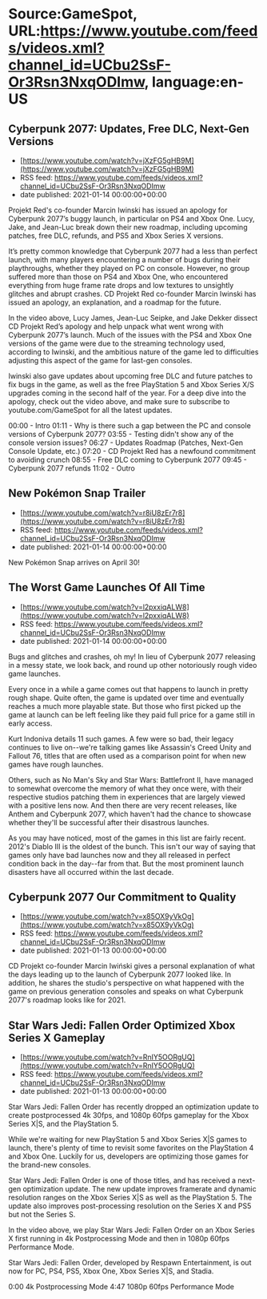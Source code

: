 # Source:GameSpot, URL:https://www.youtube.com/feeds/videos.xml?channel_id=UCbu2SsF-Or3Rsn3NxqODImw, language:en-US

## Cyberpunk 2077: Updates, Free DLC, Next-Gen Versions
 - [https://www.youtube.com/watch?v=jXzFG5gHB9M](https://www.youtube.com/watch?v=jXzFG5gHB9M)
 - RSS feed: https://www.youtube.com/feeds/videos.xml?channel_id=UCbu2SsF-Or3Rsn3NxqODImw
 - date published: 2021-01-14 00:00:00+00:00

Projekt Red's co-founder Marcin Iwinski has issued an apology for Cyberpunk 2077’s buggy launch, in particular on PS4 and Xbox One. Lucy, Jake, and Jean-Luc break down their new roadmap, including upcoming patches, free DLC, refunds, and PS5 and Xbox Series X versions. 

It’s pretty common knowledge that Cyberpunk 2077 had a less than perfect launch, with many players encountering a number of bugs during their playthroughs, whether they played on PC on console. However, no group suffered more than those on PS4 and Xbox One, who encountered everything from huge frame rate drops and low textures to unsightly glitches and abrupt crashes. CD Projekt Red co-founder Marcin Iwinski has issued an apology, an explanation, and a roadmap for the future. 

In the video above, Lucy James, Jean-Luc Seipke, and Jake Dekker dissect CD Projekt Red’s apology and help unpack what went wrong with Cyberpunk 2077’s launch. Much of the issues with the PS4 and Xbox One versions of the game were due to the streaming technology used, according to Iwinski, and the ambitious nature of the game led to difficulties adjusting this aspect of the game for last-gen consoles. 

Iwinski also gave updates about upcoming free DLC and future patches to fix bugs in the game, as well as the free PlayStation 5 and Xbox Series X/S upgrades coming in the second half of the year. For a deep dive into the apology, check out the video above, and make sure to subscribe to youtube.com/GameSpot for all the latest updates. 

00:00 - Intro
01:11 - Why is there such a gap between the PC and console versions of Cyberpunk 2077?
03:55 - Testing didn't show any of the console version issues?
06:27 - Updates Roadmap (Patches, Next-Gen Console Update, etc.)
07:20 - CD Projekt Red has a newfound commitment to avoiding crunch
08:55 - Free DLC coming to Cyberpunk 2077
09:45 - Cyberpunk 2077 refunds
11:02 - Outro

## New Pokémon Snap Trailer
 - [https://www.youtube.com/watch?v=r8iU8zEr7r8](https://www.youtube.com/watch?v=r8iU8zEr7r8)
 - RSS feed: https://www.youtube.com/feeds/videos.xml?channel_id=UCbu2SsF-Or3Rsn3NxqODImw
 - date published: 2021-01-14 00:00:00+00:00

New Pokémon Snap arrives on April 30!

## The Worst Game Launches Of All Time
 - [https://www.youtube.com/watch?v=l2pxxiqALW8](https://www.youtube.com/watch?v=l2pxxiqALW8)
 - RSS feed: https://www.youtube.com/feeds/videos.xml?channel_id=UCbu2SsF-Or3Rsn3NxqODImw
 - date published: 2021-01-14 00:00:00+00:00

Bugs and glitches and crashes, oh my! In lieu of Cyberpunk 2077 releasing in a messy state, we look back, and round up other notoriously rough video game launches.

Every once in a while a game comes out that happens to launch in pretty rough shape. Quite often, the game is updated over time and eventually reaches a much more playable state. But those who first picked up the game at launch can be left feeling like they paid full price for a game still in early access.

Kurt Indoniva details 11 such games. A few were so bad, their legacy continues to live on--we're talking games like Assassin's Creed Unity and Fallout 76, titles that are often used as a comparison point for when new games have rough launches. 

Others, such as No Man's Sky and Star Wars: Battlefront II, have managed to somewhat overcome the memory of what they once were, with their respective studios patching them in experiences that are largely viewed with a positive lens now. And then there are very recent releases, like Anthem and Cyberpunk 2077, which haven't had the chance to showcase whether they'll be successful after their disastrous launches.

As you may have noticed, most of the games in this list are fairly recent. 2012's Diablo III is the oldest of the bunch. This isn't our way of saying that games only have bad launches now and they all released in perfect condition back in the day--far from that. But the most prominent launch disasters have all occurred within the last decade.

## Cyberpunk 2077 Our Commitment to Quality
 - [https://www.youtube.com/watch?v=x85OX9yVkOg](https://www.youtube.com/watch?v=x85OX9yVkOg)
 - RSS feed: https://www.youtube.com/feeds/videos.xml?channel_id=UCbu2SsF-Or3Rsn3NxqODImw
 - date published: 2021-01-13 00:00:00+00:00

CD Projekt co-founder Marcin Iwiński gives a personal explanation of what the days leading up to the launch of Cyberpunk 2077 looked like. In addition, he shares the studio's perspective on what happened with the game on previous generation consoles and speaks on what Cyberpunk 2077's roadmap looks like for 2021.

## Star Wars Jedi: Fallen Order Optimized Xbox Series X Gameplay
 - [https://www.youtube.com/watch?v=RnIY5OORgUQ](https://www.youtube.com/watch?v=RnIY5OORgUQ)
 - RSS feed: https://www.youtube.com/feeds/videos.xml?channel_id=UCbu2SsF-Or3Rsn3NxqODImw
 - date published: 2021-01-13 00:00:00+00:00

Star Wars Jedi: Fallen Order has recently dropped an optimization update to create postprocessed 4k 30fps, and 1080p 60fps gameplay for the Xbox Series X|S, and the PlayStation 5.

While we're waiting for new PlayStation 5 and Xbox Series X|S games to launch, there's plenty of time to revisit some favorites on the PlayStation 4 and Xbox One. Luckily for us, developers are optimizing those games for the brand-new consoles.

Star Wars Jedi: Fallen Order is one of those titles, and has received a next-gen optimization update. The new update improves framerate and dynamic resolution ranges on the Xbox Series X|S as well as the PlayStation 5. The update also improves post-processing resolution on the Series X and PS5 but not the Series S. 

In the video above, we play Star Wars Jedi: Fallen Order on an Xbox Series X first running in 4k Postprocessing Mode and then in 1080p 60fps Performance Mode.

Star Wars Jedi: Fallen Order, developed by Respawn Entertainment, is out now for PC, PS4, PS5, Xbox One, Xbox Series X|S, and Stadia.

0:00 4k Postprocessing Mode
4:47 1080p 60fps Performance Mode

